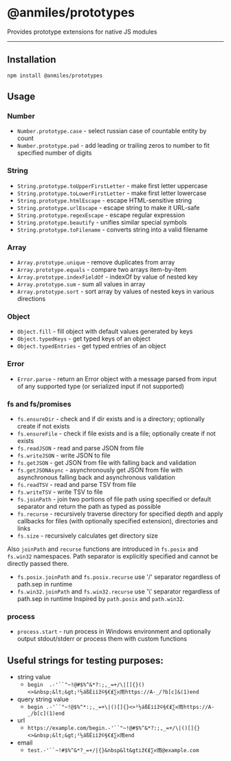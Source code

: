 # @anmiles/prototypes

Provides prototype extensions for native JS modules

----

## Installation
`npm install @anmiles/prototypes`

## Usage

### Number

- `Number.prototype.case` - select russian case of countable entity by count
- `Number.prototype.pad` - add leading or trailing zeros to number to fit specified number of digits

### String

- `String.prototype.toUpperFirstLetter` - make first letter uppercase
- `String.prototype.toLowerFirstLetter` - make first letter lowercase
- `String.prototype.htmlEscape` - escape HTML-sensitive string
- `String.prototype.urlEscape` - escape string to make it URL-safe
- `String.prototype.regexEscape` - escape regular expression
- `String.prototype.beautify` - unifies similar special symbols
- `String.prototype.toFilename` - converts string into a valid filename

### Array

- `Array.prototype.unique` - remove duplicates from array
- `Array.prototype.equals` - compare two arrays item-by-item
- `Array.prototype.indexFieldOf` - indexOf by value of nested key
- `Array.prototype.sum` - sum all values in array
- `Array.prototype.sort` - sort array by values of nested keys in various directions

### Object

- `Object.fill` - fill object with default values generated by keys
- `Object.typedKeys` - get typed keys of an object
- `Object.typedEntries` - get typed entries of an object

### Error

- `Error.parse` - return an Error object with a message parsed from input of any supported type (or serialized input if not supported)

### fs and fs/promises

- `fs.ensureDir` - check and if dir exists and is a directory; optionally create if not exists
- `fs.ensureFile` - check if file exists and is a file; optionally create if not exists
- `fs.readJSON` - read and parse JSON from file
- `fs.writeJSON` - write JSON to file
- `fs.getJSON` - get JSON from file with falling back and validation
- `fs.getJSONAsync` - asynchronously get JSON from file with asynchronous falling back and asynchronous validation
- `fs.readTSV` - read and parse TSV from file
- `fs.writeTSV` - write TSV to file
- `fs.joinPath` - join two portions of file path using specified or default separator and return the path as typed as possible
- `fs.recurse` - recursively traverse directory for specified depth and apply callbacks for files (with optionally specified extension), directories and links
- `fs.size` - recursively calculates get directory size

Also `joinPath` and `recurse` functions are introduced in `fs.posix` and `fs.win32` namespaces.
Path separator is explicitly specified and cannot be directly passed there.
- `fs.posix.joinPath` and `fs.posix.recurse` use '/' separator regardless of path.sep in runtime
- `fs.win32.joinPath` and `fs.win32.recurse` use '\\' separator regardless of path.sep in runtime
Inspired by `path.posix` and `path.win32`.

### process

- `process.start` - run process in Windows environment and optionally output stdout/stderr or process them with custom functions

## Useful strings for testing purposes:

- string value
  - `begin  .-'``"~!@#$%^&*?:;,_=+/\|[]{}()<>&nbsp;&lt;&gt;²½áßÈіíž©§€₤∑א雨https://A-_/?b[c]&(1)end`
- query string value
  - `begin .-'``"~!@$%^*:;,_=+\|()[]{}<>²½áßÈіíž©§€₤∑א雨https://A-_/b[c](1)end`
- url
  - `https://example.com/begin.-'``"~!@#$%^&*?:;,_=+/\|()[]{}<>&nbsp;&lt;&gt;²½áßÈіíž©§€₤∑א雨end`
- email
  - `test.-'``~!#$%^&*?_=+/|{}&nbsp&lt&gtіž€₤∑א雨@example.com`
